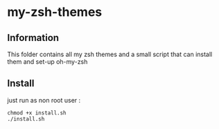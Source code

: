 # my-zsh-themes

## Information

This folder contains all my zsh themes and a small script that can install them and set-up oh-my-zsh

## Install

just run as non root user :
```
chmod +x install.sh
./install.sh
```
